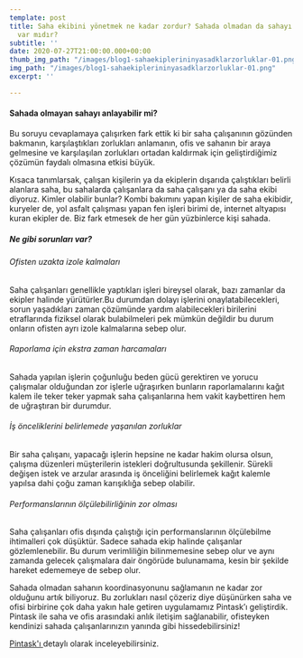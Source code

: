 ```yaml
---
template: post
title: Saha ekibini yönetmek ne kadar zordur? Sahada olmadan da sahayı anlamanın yolu
  var mıdır?
subtitle: ''
date: 2020-07-27T21:00:00.000+00:00
thumb_img_path: "/images/blog1-sahaekiplerininyasadklarzorluklar-01.png"
img_path: "/images/blog1-sahaekiplerininyasadklarzorluklar-01.png"
excerpt: ''

---
```

#### Sahada olmayan sahayı anlayabilir mi?

Bu soruyu cevaplamaya çalışırken fark ettik ki bir saha çalışanının gözünden bakmanın, karşılaştıkları zorlukları anlamanın, ofis ve sahanın bir araya gelmesine ve karşılaşılan zorlukları ortadan kaldırmak için geliştirdiğimiz çözümün faydalı olmasına etkisi büyük.

Kısaca tanımlarsak, çalışan kişilerin ya da ekiplerin dışarıda çalıştıkları belirli alanlara saha, bu sahalarda çalışanlara da saha çalışanı ya da saha ekibi diyoruz. Kimler olabilir bunlar? Kombi bakımını yapan kişiler de saha ekibidir, kuryeler de, yol asfalt çalışması yapan fen işleri birimi de, internet altyapısı kuran ekipler de. Biz fark etmesek de her gün yüzbinlerce kişi sahada.

##### Ne gibi sorunları var?

###### Ofisten uzakta izole kalmaları

Saha çalışanları genellikle yaptıkları işleri bireysel olarak, bazı zamanlar da ekipler halinde yürütürler.Bu durumdan dolayı işlerini onaylatabilecekleri, sorun yaşadıkları zaman çözümünde yardım alabilecekleri birilerini etraflarında fiziksel olarak bulabilmeleri pek mümkün değildir bu durum onların ofisten ayrı izole kalmalarına sebep olur.

###### Raporlama için ekstra zaman harcamaları

Sahada yapılan işlerin çoğunluğu beden gücü gerektiren ve yorucu çalışmalar olduğundan zor işlerle uğraşırken bunların raporlamalarını kağıt kalem ile teker teker yapmak saha çalışanlarına hem vakit kaybettiren hem de uğraştıran bir durumdur.

###### İş önceliklerini belirlemede yaşanılan zorluklar

Bir saha çalışanı, yapacağı işlerin hepsine ne kadar hakim olursa olsun, çalışma düzenleri müşterilerin istekleri doğrultusunda şekillenir. Sürekli değişen istek ve arzular arasında iş önceliğini belirlemek kağıt kalemle yapılsa dahi çoğu zaman karışıklığa sebep olabilir.

###### Performanslarının ölçülebilirliğinin zor olması

Saha çalışanları ofis dışında çalıştığı için performanslarının ölçülebilme ihtimalleri çok düşüktür. Sadece sahada ekip halinde çalışanlar gözlemlenebilir. Bu durum verimliliğin bilinmemesine sebep olur ve aynı zamanda gelecek çalışmalara dair öngörüde bulunamama, kesin bir şekilde hareket edememeye de sebep olur.

Sahada olmadan sahanın koordinasyonunu sağlamanın ne kadar zor olduğunu artık biliyoruz. Bu zorlukları nasıl çözeriz diye düşünürken saha ve ofisi birbirine çok daha yakın hale getiren uygulamamız Pintask’ı geliştirdik. Pintask ile saha ve ofis arasındaki anlık iletişim sağlanabilir, ofisteyken kendinizi sahada çalışanlarınızın yanında gibi hissedebilirsiniz!

[Pintask'ı ](https://www.pintask.app/ "Anasayfa")detaylı olarak inceleyebilirsiniz.
